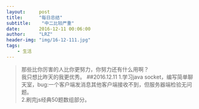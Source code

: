 ```yaml
---
layout:     post
title:      "每日总结"
subtitle:    "中二比较严重"
date:       2016-12-11 00:06:00
author:     "LRZ"
header-img: "img/16-12-111.jpg"
tags:
    - 生活
---
```


>那些比你厉害的人比你更努力，你努力还有什么用啊？  
>我只想比昨天的我更优秀。
##2016.12.11
1.学习java socket，编写简单聊天室，bug:一个客户端发消息其他客户端接收不到，但服务器端检验无问题。  
2.刷完js经典50题数组部分。
